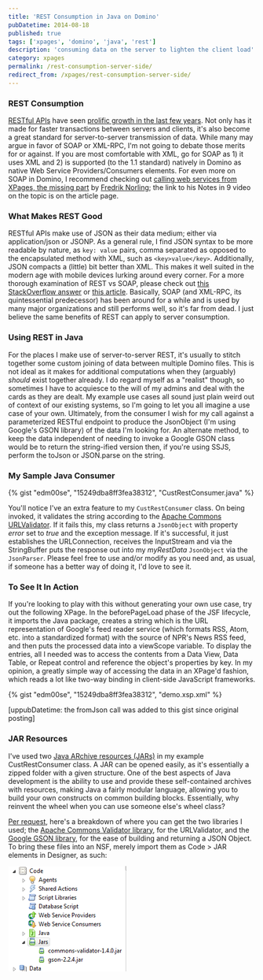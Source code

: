 ```yaml
---
title: 'REST Consumption in Java on Domino'
pubDatetime: 2014-08-18
published: true
tags: ['xpages', 'domino', 'java', 'rest']
description: 'consuming data on the server to lighten the client load'
category: xpages
permalink: /rest-consumption-server-side/
redirect_from: /xpages/rest-consumption-server-side/
---
```


### REST Consumption

[RESTful APIs](https://en.wikipedia.org/wiki/Representational_state_transfer) have seen [prolific growth in the last few years](https://www.dinochiesa.net/?p=259). Not only has it made for faster transactions between servers and clients, it's also become a great standard for server-to-server transmission of data. While many may argue in favor of SOAP or XML-RPC, I'm not going to debate those merits for or against. If you are most comfortable with XML, go for SOAP as 1) it uses XML and 2) is supported (to the 1.1 standard) natively in Domino as native Web Service Providers/Consumers elements. For even more on SOAP in Domino, I recommend checking out [calling web services from XPages, the missing part](https://www.xpagedeveloper.com/2014/calling-web-services-from-xpages) by [Fredrik Norling](https://twitter.com/XPageDeveloper); the link to his Notes in 9 video on the topic is on the article page.

### What Makes REST Good

RESTful APIs make use of JSON as their data medium; either via application/json or JSONP. As a general rule, I find JSON syntax to be more readable by nature, as `key: value` pairs, comma separated as opposed to the encapsulated method with XML, such as `<key>value</key>`. Additionally, JSON compacts a (little) bit better than XML. This makes it well suited in the modern age with mobile devices lurking around every corner. For a more thorough examination of REST vs SOAP, please check out [this StackOverflow answer](https://stackoverflow.com/questions/3285704/should-a-netflix-or-twitter-style-web-service-use-rest-or-soap/3285790#3285790) or [this article](https://spf13.com/post/soap-vs-rest). Basically, SOAP (and XML-RPC, its quintessential predecessor) has been around for a while and is used by many major organizations and still performs well, so it's far from dead. I just believe the same benefits of REST can apply to server consumption.

### Using REST in Java

For the places I make use of server-to-server REST, it's usually to stitch together some custom joining of data between multiple Domino files. This is not ideal as it makes for additional computations when they (arguably) _should_ exist together already. I do regard myself as a "realist" though, so sometimes I have to acquiesce to the will of my admins and deal with the cards as they are dealt. My example use cases all sound just plain weird out of context of our existing systems, so I'm going to let you all imagine a use case of your own. Ultimately, from the consumer I wish for my call against a parameterized RESTful endpoint to produce the JsonObject (I'm using Google's GSON library) of the data I'm looking for. An alternate method, to keep the data independent of needing to invoke a Google GSON class would be to return the string-ified version then, if you're using SSJS, perform the toJson or JSON.parse on the string.

### My Sample Java Consumer

{% gist "edm00se", "15249dba8ff3fea38312", "CustRestConsumer.java" %}

You'll notice I've an extra feature to my `CustRestConsumer` class. On being invoked, it validates the string according to the [Apache Commons URLValidator](https://commons.apache.org/proper/commons-validator/apidocs/org/apache/commons/validator/UrlValidator.html). If it fails this, my class returns a `JsonObject` with property _error_ set to _true_ and the exception message. If it's successful, it just establishes the URLConnection, receives the InputStream and via the StringBuffer puts the response out into my _myRestData_ `JsonObject` via the `JsonParser`. Please feel free to use and/or modify as you need and, as usual, if someone has a better way of doing it, I'd love to see it.

### To See It In Action

If you're looking to play with this without generating your own use case, try out the following XPage. In the beforePageLoad phase of the JSF lifecycle, it imports the Java package, creates a string which is the URL representation of Google's feed reader service (which formats RSS, Atom, etc. into a standardized format) with the source of NPR's News RSS feed, and then puts the processed data into a viewScope variable. To display the entries, all I needed was to access the contents from a Data View, Data Table, or Repeat control and reference the object's properties by key. In my opinion, a greatly simple way of accessing the data in an XPage'd fashion, which reads a lot like two-way binding in client-side JavaScript frameworks.

{% gist "edm00se", "15249dba8ff3fea38312", "demo.xsp.xml" %}

[uppubDatetime: the fromJson call was added to this gist since original posting]

### JAR Resources

I've used two [Java ARchive resources (JARs)](<https://en.wikipedia.org/wiki/JAR_(file_format)>) in my example CustRestConsumer class. A JAR can be opened easily, as it's essentially a zipped folder with a given structure. One of the best aspects of Java development is the ability to use and provide these self-contained archives with resources, making Java a fairly modular language, allowing you to build your own constructs on common building blocks. Essentially, why reinvent the wheel when you can use someone else's wheel class?

[Per request](https://twitter.com/XPageDeveloper/status/501728122828374017), here's a breakdown of where you can get the two libraries I used; the [Apache Commons Validator library](https://commons.apache.org/proper/commons-validator/), for the URLValidator, and the [Google GSON library](https://code.google.com/p/google-gson/), for the ease of building and returning a JSON Object. To bring these files into an NSF, merely import them as Code > JAR elements in Designer, as such:

![JARs are imported as NSF resources](./images/AddJarsToNSF.png)
